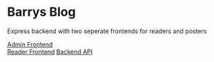 # Barrys Blog
Express backend with two seperate frontends for readers and posters  

[Admin Frontend](https://upbeat-neumann-61c68c.netlify.app/)  
[Reader Frontend](https://jolly-torvalds-e76ec6.netlify.app/)
[Backend API](https://sheltered-peak-99436.herokuapp.com/articles)
